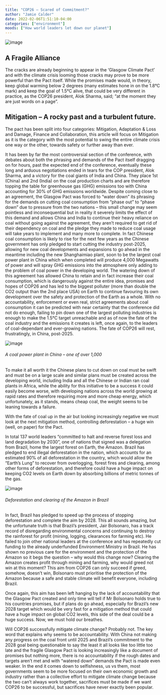 ```yaml
---
title: "COP26 – Scared of Commitment?"
author: "Jamie Calder"
date: 2022-02-06T1:51:10-04:00
categories: ["environment"]
moods: ["How world leaders let down our planet"]
---
```

![image](../img/article/COP26-effectiveness/1.png)

## A Fragile Alliance
The cracks are already beginning to appear in the ‘Glasgow Climate Pact’ and with the climate crisis looming those cracks may prove to be more powerful than the Pact itself. While the promises made would, in theory, keep global warming below 2 degrees (many estimates hone in on the 1.8°C mark) and keep the goal of 1.5°C alive, that could be very different in practice, as the COP26 president, Alok Sharma, said; “at the moment they are just words on a page”.

## Mitigation – A rocky past and a turbulent future.

The pact has been split into four categories: Mitigation, Adaptation & Loss and Damage, Finance and Collaboration, this article will focus on Mitigation as it is the category with the most potential to swing the entire climate crisis one way or the other, towards safety or further away than ever.

It has been by far the most controversial section of the conference, with debates about both the phrasing and demands of the Pact itself dragging on for hours, past the expected end of the conference, eventually these long and arduous negotiations ended in tears for the COP president, Alok Sharma, and a victory for the coal giants of India and China. They place 1st (China) and 2nd (India) on the coal production charts and are therefore topping the table for greenhouse gas (GHG) emissions too with China accounting for 30% of GHG emissions worldwide. Despite coming close to an agreement, the Glasgow Pact was forced to “water down” its phrasing for the demands on cutting coal consumption from “phase out” to “phase down” due to pressure from the two nations – this small change may seem pointless and inconsequential but in reality it severely limits the effect of this demand and allows China and India to continue their heavy reliance on coal without going against the agreement, they aren’t required to get rid of their dependency on coal and the pledge they made to reduce coal usage will take years to implement and many more to complete. In fact Chinese coal consumption is likely to rise for the next few years as the Chinese government has only pledged to start cutting the industry post-2025, allowing for new coal developments and expansions to go ahead in the meantime including the new Shanghaimiao plant, soon to be the largest coal power plant in China which when completed will produce 4,000 Megawatts of power and will spray GHG emissions into the atmosphere only adding to the problem of coal power in the developing world. The watering down of this agreement has allowed China to retain and in fact increase their coal consumption, which is dangerously against the entire idea, promises and hopes of COP26 and has led to the biggest polluter (more than double the CO2 output than the 2nd place USA) on Earth to continue favouring its own development over the safety and protection of the Earth as a whole. With no accountability, enforcement or even real, strict agreements about coal consumption it can be predicted with near certainty that the conference did not do enough, failing to pin down one of the largest polluting industries is enough to make the 1.5°C target unreachable and as of now the fate of the coal industry and the emissions it creates is left, once again, to the leaders of coal-dependant and ever-growing nations. The fate of COP26 will rest, frustratingly, in China, post-2025. 

![image](../img/article/COP26-effectiveness/2.JPG)

###### A coal power plant in China – one of over 1,000



To make it all worth it the Chinese plans to cut down on coal must be swift and must be on a large scale and similar plans must be created across the developing world, including India and all the Chinese or Indian ran coal plants in Africa, while the ability for this initiative to be a success it could easily become worse, with developing nations across the world growing at rapid rates and therefore requiring more and more cheap energy, which unfortunately, as it stands, means cheap coal, the weight seems to be leaning towards a failure.

With the fate of coal up in the air but looking increasingly negative we must look at the next mitigation method, controlling deforestation – a huge win (well, on paper) for the Pact.

In total 137 world leaders “committed to halt and reverse forest loss and land degradation by 2030”, one of nations that signed was a delegation from Brazil, home the largest forest on Earth, the Amazon. Brazil has pledged to end illegal deforestation in the nation, which accounts for an estimated 90% of all deforestation in the country, which would allow the “Earth’s Lung” to recover from overlogging, forest fires and clearing, among other forms of deforestation, and therefore could have a huge impact on keeping CO2 levels on Earth down by absorbing billions of metric tonnes of the gas.

![image](../img/article/COP26-effectiveness/3.JPG)

###### Deforestation and clearing of the Amazon in Brazil

 In fact, Brazil has pledged to speed up the process of stopping deforestation and complete the aim by 2028. This all sounds amazing, but the unfortunate truth is that Brazil’s president, Jair Bolsonaro, has a track record of disregarding environmental concerns and continuing to destroy the rainforest for profit (mining, logging, clearances for farming etc). He failed to join other national leaders at the conference and has repeatedly cut funding to the already underfunded Environment Ministry in Brazil. He has shown no previous care for the environment and the protection of the Amazon so it begs the question – why would this change now? Clearing the Amazon creates profit through mining and farming, why would greed not win at this moment? This aim from COP26 can only succeed if greed, somehow, doesn’t win, Bolsonaro must prioritise the protection of the Amazon because a safe and stable climate will benefit everyone, including Brazil.

 Once again, this aim has been left hanging by the lack of accountability that the Glasgow Pact created and only time will tell if Mr Bolsonaro holds true to his countries promises, but if plans do go ahead, especially for Brazil’s new 2028 target which would be very fast for a mitigation method that could have a huge impact on global CO2 levels, this side of the deal could be a huge success. Now, we must hold our breathes.

Will COP26 successfully mitigate climate change? Probably not. The key word that explains why seems to be accountability. With China not making any progress on the coal front until 2025 and Brazil’s commitment to the 2028 goal being questionable to say the least it all looks like too little too late and the fragile Glasgow Pact is looking increasingly like a document of promises but nothing more, there is no accountability if the rough dates and targets aren’t met and with “watered down” demands the Pact is made even weaker. In the end it comes down to selfishness, us vs them, most governments seem to be more focused on their own economic growth and industry rather than a collective effort to mitigate climate change because the two can’t always work together, sacrifices must be made if we want COP26 to be successful, but sacrifices have never exactly been popular.

